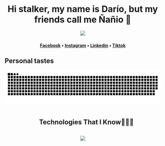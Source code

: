 <h1 align="center">Hi stalker, my name is Darío, but my friends call me Ñañio 🦁</h1>

<div align="center">
    <img src="/web/static/img/screenshots/homepage.gif" height=360/>
</div>

<h4 align="center">
  <b><a href="https://www.facebook.com/dario.gutierrezalvares/">Facebook</a></b>
  •
  <b><a href="https://www.instagram.com/nanio.getelementbyid/">Instagram</a></b>
  •
  <b><a href="https://www.linkedin.com/in/dario-antonio-gutierrez-alvarez-41353a225/">Linkedin</a></b>
  •
  <b><a href="https://www.tiktok.com/@dariogtzalvarez">Tiktok</a></b>
</h3>

## Personal tastes


 
<div align="center">
  <img  src="https://github.com/1999AZZAR/1999AZZAR/blob/main/resources/img/grid-snake.svg"
       alt="snake" /></a>
</div>

<div id="user-content-toc">
  <ul align="center">
    <summary><h2 style="display: inline-block">Technologies That I Know👨🏻‍💻</h2></summary>
  </ul>
</div>
<!--tech stack icons-->
<p align="center">
  <a href="https://skillicons.dev">
    <img src="https://skillicons.dev/icons?i=git,aws,bootstrap,css,discord,figma,github,html,js,linux,postman,react,tailwind,vscode&perline=14" />
  </a>
</p>
